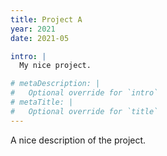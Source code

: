 ```yaml
---
title: Project A
year: 2021
date: 2021-05

intro: |
  My nice project.

# metaDescription: |
#   Optional override for `intro`
# metaTitle: |
#   Optional override for `title`
---
```


A nice description of the project.
